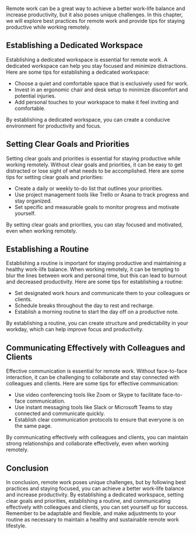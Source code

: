 
Remote work can be a great way to achieve a better work-life balance and increase productivity, but it also poses unique challenges. In this chapter, we will explore best practices for remote work and provide tips for staying productive while working remotely.

Establishing a Dedicated Workspace
----------------------------------

Establishing a dedicated workspace is essential for remote work. A dedicated workspace can help you stay focused and minimize distractions. Here are some tips for establishing a dedicated workspace:

* Choose a quiet and comfortable space that is exclusively used for work.
* Invest in an ergonomic chair and desk setup to minimize discomfort and potential injuries.
* Add personal touches to your workspace to make it feel inviting and comfortable.

By establishing a dedicated workspace, you can create a conducive environment for productivity and focus.

Setting Clear Goals and Priorities
----------------------------------

Setting clear goals and priorities is essential for staying productive while working remotely. Without clear goals and priorities, it can be easy to get distracted or lose sight of what needs to be accomplished. Here are some tips for setting clear goals and priorities:

* Create a daily or weekly to-do list that outlines your priorities.
* Use project management tools like Trello or Asana to track progress and stay organized.
* Set specific and measurable goals to monitor progress and motivate yourself.

By setting clear goals and priorities, you can stay focused and motivated, even when working remotely.

Establishing a Routine
----------------------

Establishing a routine is important for staying productive and maintaining a healthy work-life balance. When working remotely, it can be tempting to blur the lines between work and personal time, but this can lead to burnout and decreased productivity. Here are some tips for establishing a routine:

* Set designated work hours and communicate them to your colleagues or clients.
* Schedule breaks throughout the day to rest and recharge.
* Establish a morning routine to start the day off on a productive note.

By establishing a routine, you can create structure and predictability in your workday, which can help improve focus and productivity.

Communicating Effectively with Colleagues and Clients
-----------------------------------------------------

Effective communication is essential for remote work. Without face-to-face interaction, it can be challenging to collaborate and stay connected with colleagues and clients. Here are some tips for effective communication:

* Use video conferencing tools like Zoom or Skype to facilitate face-to-face communication.
* Use instant messaging tools like Slack or Microsoft Teams to stay connected and communicate quickly.
* Establish clear communication protocols to ensure that everyone is on the same page.

By communicating effectively with colleagues and clients, you can maintain strong relationships and collaborate effectively, even when working remotely.

Conclusion
----------

In conclusion, remote work poses unique challenges, but by following best practices and staying focused, you can achieve a better work-life balance and increase productivity. By establishing a dedicated workspace, setting clear goals and priorities, establishing a routine, and communicating effectively with colleagues and clients, you can set yourself up for success. Remember to be adaptable and flexible, and make adjustments to your routine as necessary to maintain a healthy and sustainable remote work lifestyle.
